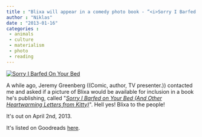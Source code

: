 ```yaml
---
title : "Blixa will appear in a comedy photo book - ”<i>Sorry I Barfed on Your Bed (And Other Heartwarming Letters from Kitty)</i>”"
author : "Niklas"
date : "2013-01-16"
categories : 
 - animals
 - culture
 - materialism
 - photo
 - reading
---
```


[![Sorry I Barfed On Your Bed](https://niklasblog.com/wp-content/2013-01-16_0914-2.png "Sorry I Barfed On Your Bed")](https://niklasblog.com/?attachment_id=12662)

A while ago, Jeremy Greenberg ((Comic, author, TV presenter.)) contacted me and asked if a picture of Blixa would be available for inclusion in a book he's publishing, called "_[Sorry I Barfed on Your Bed (And Other Heartwarming Letters from Kitty)](http://www.amazon.com/Sorry-Barfed-Your-Bed-Heartwarming/dp/1449427049/ref=sr_1_1?ie=UTF8&qid=1347654503&sr=8-1&keywords=sorry+i+barfed+on+your+bed)_". Hell yes! Blixa to the people!

It's out on April 2nd, 2013.

It's listed on Goodreads [here](http://www.goodreads.com/book/show/15825724-sorry-i-barfed-on-your-bed).
